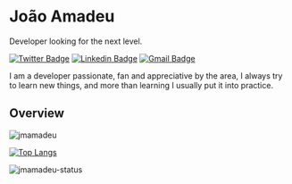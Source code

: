 # João Amadeu

Developer looking for the next level.

[![Twitter Badge](https://img.shields.io/badge/-@jmamadeu-00acee?style=flat-square&labelColor=white&logo=twitter&logoColor=00acee&link=https://twitter.com/jmamadeu)](https://twitter.com/jmamadeu)
[![Linkedin Badge](https://img.shields.io/badge/-João%20Amadeu-0e76a8?style=flat-square&labelColor=white&logo=Linkedin&logoColor=0e76a8&link=https://www.linkedin.com/in/jmamadeu/)](https://www.linkedin.com/in/jmamadeu/)
[![Gmail Badge](https://img.shields.io/badge/-jmamadeu2000@gmail.com-C71610?style=flat-square&labelColor=white&logo=Gmail&logoColor=C71610&link=mailto:jmamadeu2000@gmail.com)](mailto:jmamadeu2000@gmail.com)

I am a developer passionate, fan and appreciative by the area, I always try to learn new things, and more than learning I usually put it into practice.

## Overview
<p><img src="https://komarev.com/ghpvc/?username=jmamadeu" alt="jmamadeu" /> </p>
  
[![Top Langs](https://github-readme-stats.vercel.app/api/top-langs/?username=jmamadeu&layout=compact)](https://github.com/anuraghazra/github-readme-stats)

<img src="https://github-readme-stats.vercel.app/api?username=jmamadeu&show_icons=true" alt="jmamadeu-status" />





